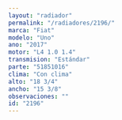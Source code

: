 ```yaml
---
layout: "radiador"
permalink: "/radiadores/2196/"
marca: "Fiat"
modelo: "Uno"
ano: "2017"
motor: "L4 1.0 1.4"
transmision: "Estándar"
parte: "51851016"
clima: "Con clima"
alto: "18 3/4"
ancho: "15 3/8"
observaciones: ""
id: "2196"
---
```


